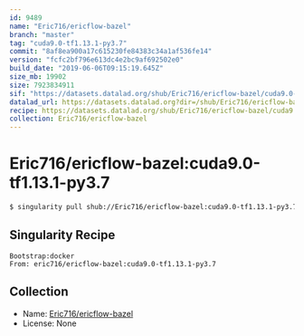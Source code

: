```yaml
---
id: 9489
name: "Eric716/ericflow-bazel"
branch: "master"
tag: "cuda9.0-tf1.13.1-py3.7"
commit: "8af8ea900a17c615230fe84383c34a1af536fe14"
version: "fcfc2bf796e613dc4e2bc9af692502e0"
build_date: "2019-06-06T09:15:19.645Z"
size_mb: 19902
size: 7923834911
sif: "https://datasets.datalad.org/shub/Eric716/ericflow-bazel/cuda9.0-tf1.13.1-py3.7/2019-06-06-8af8ea90-fcfc2bf7/fcfc2bf796e613dc4e2bc9af692502e0.simg"
datalad_url: https://datasets.datalad.org?dir=/shub/Eric716/ericflow-bazel/cuda9.0-tf1.13.1-py3.7/2019-06-06-8af8ea90-fcfc2bf7/
recipe: https://datasets.datalad.org/shub/Eric716/ericflow-bazel/cuda9.0-tf1.13.1-py3.7/2019-06-06-8af8ea90-fcfc2bf7/Singularity
collection: Eric716/ericflow-bazel
---
```


# Eric716/ericflow-bazel:cuda9.0-tf1.13.1-py3.7

```bash
$ singularity pull shub://Eric716/ericflow-bazel:cuda9.0-tf1.13.1-py3.7
```

## Singularity Recipe

```singularity
Bootstrap:docker  
From: eric716/ericflow-bazel:cuda9.0-tf1.13.1-py3.7
```

## Collection

 - Name: [Eric716/ericflow-bazel](https://github.com/Eric716/ericflow-bazel)
 - License: None

